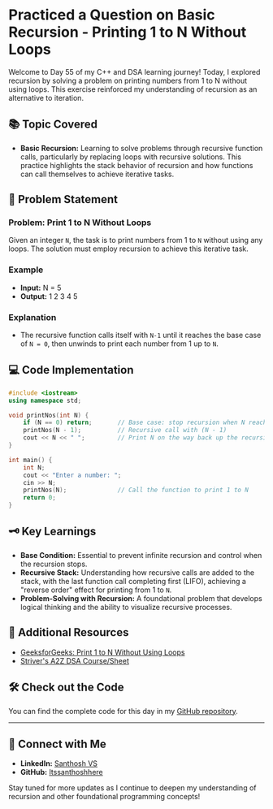# Practiced a Question on Basic Recursion - Printing 1 to N Without Loops

Welcome to Day 55 of my C++ and DSA learning journey! Today, I explored recursion by solving a problem on printing numbers from 1 to N without using loops. This exercise reinforced my understanding of recursion as an alternative to iteration.

## 📚 Topic Covered
- **Basic Recursion:** Learning to solve problems through recursive function calls, particularly by replacing loops with recursive solutions. This practice highlights the stack behavior of recursion and how functions can call themselves to achieve iterative tasks.

## 📝 Problem Statement
### Problem: Print 1 to N Without Loops

Given an integer `N`, the task is to print numbers from 1 to `N` without using any loops. The solution must employ recursion to achieve this iterative task.

### Example
- **Input:** N = 5  
- **Output:** 1 2 3 4 5  

### Explanation
- The recursive function calls itself with `N-1` until it reaches the base case of `N = 0`, then unwinds to print each number from 1 up to `N`.

## 💻 Code Implementation
```cpp
#include <iostream>
using namespace std;

void printNos(int N) {
    if (N == 0) return;       // Base case: stop recursion when N reaches 0
    printNos(N - 1);          // Recursive call with (N - 1)
    cout << N << " ";         // Print N on the way back up the recursion stack
}

int main() {
    int N;
    cout << "Enter a number: ";
    cin >> N;
    printNos(N);              // Call the function to print 1 to N
    return 0;
}
```

## 🗝️ Key Learnings
- **Base Condition:** Essential to prevent infinite recursion and control when the recursion stops.
- **Recursive Stack:** Understanding how recursive calls are added to the stack, with the last function call completing first (LIFO), achieving a "reverse order" effect for printing from 1 to `N`.
- **Problem-Solving with Recursion:** A foundational problem that develops logical thinking and the ability to visualize recursive processes.

## 🔗 Additional Resources
- [GeeksforGeeks: Print 1 to N Without Using Loops](https://www.geeksforgeeks.org/problems/print-1-to-n-without-using-loops-1587115620/1?utm_source=youtube&utm_medium=collab_striver_ytdescription&utm_campaign=print-1-to-n-without-using-loops)
- [Striver's A2Z DSA Course/Sheet](https://takeuforward.org/strivers-a2z-dsa-course/strivers-a2z-dsa-course-sheet-2)

## 🛠️ Check out the Code
You can find the complete code for this day in my [GitHub repository](https://github.com/Itssanthoshhere/Data-Structures-and-Algorithms/blob/main/C%2B%2B%20with%20DSA-learning-journey/Day55%20-%20Basic%20Recursion%20-%20Introduction%20to%20Recursion/Introduction_to_Recursion.cpp).

---

## 🔗 Connect with Me
- **LinkedIn:** [Santhosh VS](https://www.linkedin.com/in/thesanthoshvs/)
- **GitHub:** [Itssanthoshhere](https://github.com/Itssanthoshhere)

Stay tuned for more updates as I continue to deepen my understanding of recursion and other foundational programming concepts!
